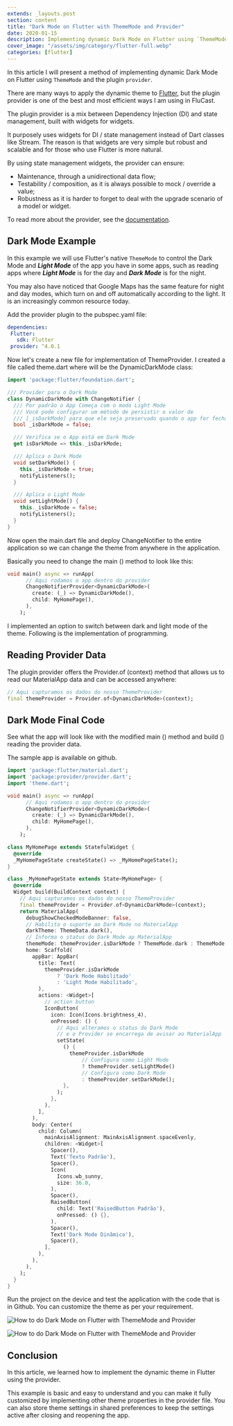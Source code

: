 ```yaml
---
extends: _layouts.post
section: content
title: "Dark Mode on Flutter with ThemeMode and Provider"
date: 2020-01-15
description: Implementing dynamic Dark Mode on Flutter using `ThemeMode` and the plugin `provider`.
cover_image: "/assets/img/category/flutter-full.webp"
categories: [flutter]
---
```


In this article I will present a method of implementing dynamic Dark Mode on Flutter using `ThemeMode` and the plugin `provider`.

There are many ways to apply the dynamic theme to [Flutter](/blog/categories/flutter/), but the plugin provider is one of the best and most efficient ways I am using in FluCast.

The plugin provider is a mix between Dependency Injection (DI) and state management, built with widgets for widgets.

It purposely uses widgets for DI / state management instead of Dart classes like Stream. The reason is that widgets are very simple but robust and scalable and for those who use Flutter is more natural.

By using state management widgets, the provider can ensure:

- Maintenance, through a unidirectional data flow;
- Testability / composition, as it is always possible to mock / override a value;
- Robustness as it is harder to forget to deal with the upgrade scenario of a model or widget.

To read more about the provider, see the [documentation](https://pub.dev/packages/provider).

## Dark Mode Example

In this example we will use Flutter's native `ThemeMode` to control the Dark Mode and **_Light Mode_** of the app you have in some apps, such as reading apps where **_Light Mode_** is for the day and **_Dark Mode_** is for the night.

You may also have noticed that Google Maps has the same feature for night and day modes, which turn on and off automatically according to the light. It is an increasingly common resource today.

Add the provider plugin to the pubspec.yaml file:

```yaml
dependencies:  
 Flutter:  
   sdk: Flutter  
 provider: ^4.0.1
```

Now let's create a new file for implementation of ThemeProvider. I created a file called theme.dart where will be the DynamicDarkMode class:

```dart
import 'package:flutter/foundation.dart';

/// Provider para o Dark Mode
class DynamicDarkMode with ChangeNotifier {
  /// Por padrão o App Começa com o modo Light Mode
  /// Você pode configurar um método de persistir o valor de
  /// [_isDarkMode] para que ele seja preservado quando o app for fechado
  bool _isDarkMode = false;

  /// Verifica se o App está em Dark Mode
  get isDarkMode => this._isDarkMode;

  /// Aplica o Dark Mode
  void setDarkMode() {
    this._isDarkMode = true;
    notifyListeners();
  }

  /// Aplica o Light Mode
  void setLightMode() {
    this._isDarkMode = false;
    notifyListeners();
  }
}
```

Now open the main.dart file and deploy ChangeNotifier to the entire application so we can change the theme from anywhere in the application.

Basically you need to change the main () method to look like this:

```dart
void main() async => runApp(
      // Aqui rodamos o app dentro do provider
      ChangeNotifierProvider<DynamicDarkMode>(
        create: (_) => DynamicDarkMode(),
        child: MyHomePage(),
      ),
    );
```

I implemented an option to switch between dark and light mode of the theme. Following is the implementation of programming.

## Reading Provider Data

The plugin provider offers the Provider.of (context) method that allows us to read our MaterialApp data and can be accessed anywhere:

```dart
// Aqui capturamos os dados do nosso ThemeProvider
final themeProvider = Provider.of<DynamicDarkMode>(context);
```

## Dark Mode Final Code

See what the app will look like with the modified main () method and build () reading the provider data.

The sample app is available on github.

```dart
import 'package:flutter/material.dart';
import 'package:provider/provider.dart';
import 'theme.dart';

void main() async => runApp(
      // Aqui rodamos o app dentro do provider
      ChangeNotifierProvider<DynamicDarkMode>(
        create: (_) => DynamicDarkMode(),
        child: MyHomePage(),
      ),
    );

class MyHomePage extends StatefulWidget {
  @override
  _MyHomePageState createState() => _MyHomePageState();
}

class _MyHomePageState extends State<MyHomePage> {
  @override
  Widget build(BuildContext context) {
    // Aqui capturamos os dados do nosso ThemeProvider
    final themeProvider = Provider.of<DynamicDarkMode>(context);
    return MaterialApp(
      debugShowCheckedModeBanner: false,
      // Habilita o suporte ao Dark Mode no MaterialApp
      darkTheme: ThemeData.dark(),
      // Informa o status do Dark Mode ap MaterialApp
      themeMode: themeProvider.isDarkMode ? ThemeMode.dark : ThemeMode.light,
      home: Scaffold(
        appBar: AppBar(
          title: Text(
            themeProvider.isDarkMode
                ? 'Dark Mode Habilitado'
                : 'Light Mode Habilitado',
          ),
          actions: <Widget>[
            // action button
            IconButton(
              icon: Icon(Icons.brightness_4),
              onPressed: () {
                // Aqui alteramos o status do Dark Mode
                // e o Provider se encarrega de avisar ao MaterialApp
                setState(
                  () {
                    themeProvider.isDarkMode
                        // Configura como Light Mode
                        ? themeProvider.setLightMode()
                        // Configura como Dark Mode
                        : themeProvider.setDarkMode();
                  },
                );
              },
            ),
          ],
        ),
        body: Center(
          child: Column(
            mainAxisAlignment: MainAxisAlignment.spaceEvenly,
            children: <Widget>[
              Spacer(),
              Text('Texto Padrão'),
              Spacer(),
              Icon(
                Icons.wb_sunny,
                size: 36.0,
              ),
              Spacer(),
              RaisedButton(
                child: Text('RaisedButton Padrão'),
                onPressed: () {},
              ),
              Spacer(),
              Text('Dark Mode Dinâmico'),
              Spacer(),
            ],
          ),
        ),
      ),
    );
  }
}
```

Run the project on the device and test the application with the code that is in Github. You can customize the theme as per your requirement.

![How to do Dark Mode on Flutter with ThemeMode and Provider](/assets/img/flutter-light-mode.webp)

![How to do Dark Mode on Flutter with ThemeMode and Provider](/assets/img/flutter-dark-mode.webp)

## Conclusion

In this article, we learned how to implement the dynamic theme in Flutter using the provider.

This example is basic and easy to understand and you can make it fully customized by implementing other theme properties in the provider file. You can also store theme settings in shared preferences to keep the settings active after closing and reopening the app.
